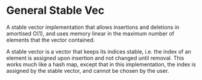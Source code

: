 # General Stable Vec

A stable vector implementation that allows insertions and deletions in amortised O(1), and uses memory linear in the maximum number of elements that the vector contained.

A stable vector is a vector that keeps its indices stable, i.e. the index of an element is assigned upon insertion and not changed until removal.
This works much like a hash map, except that in this implementation, the index is assigned by the stable vector, and cannot be chosen by the user.
